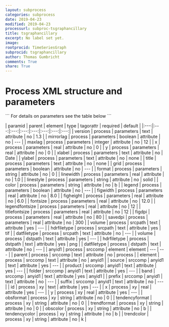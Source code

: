 ```yaml
---
layout: subprocess
categories: subprocess
date: 2019-04-23
modified: 2019-04-23
processurl: subproc-tsgraphancillary
title: tsgraphancillary
excerpt: No label set yet.
image: 
rootprocid: TimeSeriesGraph
subprocid: tsgraphancillary
author: Thomas Gumbricht
comments: True
share: True
---
```


<h1 class='foot-description'>Process XML structure and parameters</h1>
```
For details on parameters see the table below
<?xml version="1.0" ?>
<process>
  <!--Generated from python-->
  <userproj plotid="yourplotid" projectid="yourprojectid" siteid="yoursiteid" system="systemid" tractid="yourtractid" userid="youruserid"/>
  <period endday="DD" endmonth="MM" endyear="YYYY" seasonendday="DD" seasonendmonth="MM" seasonstartday="DD" seasonstartmonth="MM" startday="DD" startmonth="MM" startyear="YYYY" timestep="timestep"/>
  <parameters color="txtstring" figdpi="xyz.abc" figheight="xyz.abc" figwidth="xyz.abc" fontsize="xyz.abc" format="txtstring" grid="True/False" legend="True/False" legendfontsize="xyz.abc" linestyle="txtstring" linewidth="xyz.abc" maxlag="xyz" mirrorlag="True/False" savedpi="xyz.abc" title="txtstring" titlefontsize="xyz.abc" version="txtstring" x="xyz.abc" xlabel="txtstring" y="xyz.abc" ylabel="txtstring"/>
  <srcpath datfiletype="txtstring" hdrfiletype="txtstring" volume="txtstring"/>
  <dstpath datfiletype="txtstring" hdrfiletype="txtstring" volume="txtstring"/>
  <srccomp element="txtstring" parent="txtstring">
    <anyid1 band="txtstring" folder="txtstring" prefix="txtstring" product="txtstring" source="txtstring" suffix="txtstring"/>
  </srccomp>
  <xy id="txtstring" obscolor="txtstring" obsformat="txtstring" tendencycolor="txtstring" tendencyformat="txtstring" trendcolor="txtstring" trendformat="txtstring" x="xyz.abc" y="xyz.abc"/>
</process>
```

| paramid | parent | element | type | tagorattr | required | default |
|:---:|:---:|:---:|:---:|:---:|:---:|:---:|:---:|
| version | process | parameters | text | attribute | no | 1.3 |
| mirrorlag | process | parameters | boolean | attribute | no | --- |
| maxlag | process | parameters | integer | attribute | no | 12 |
| x | process | parameters | real | attribute | no | 0 |
| y | process | parameters | real | attribute | no | 0 |
| xlabel | process | parameters | text | attribute | no | Date |
| ylabel | process | parameters | text | attribute | no | none |
| title | process | parameters | text | attribute | no | none |
| grid | process | parameters | boolean | attribute | no | --- |
| format | process | parameters | string | attribute | no | 0 |
| linewidth | process | parameters | real | attribute | no | 1.0 |
| linestyle | process | parameters | string | attribute | no | solid |
| color | process | parameters | string | attribute | no | b |
| legend | process | parameters | boolean | attribute | no | --- |
| figwidth | process | parameters | real | attribute | no | 8.0 |
| figheight | process | parameters | real | attribute | no | 6.0 |
| fontsize | process | parameters | real | attribute | no | 12.0 |
| legendfontsize | process | parameters | real | attribute | no | 12 |
| titlefontsize | process | parameters | real | attribute | no | 12 |
| figdpi | process | parameters | real | attribute | no | 80 |
| savedpi | process | parameters | real | attribute | no | 300 |
| volume | process | srcpath | text | attribute | yes | --- |
| hdrfiletype | process | srcpath | text | attribute | yes | tif |
| datfiletype | process | srcpath | text | attribute | no | --- |
| volume | process | dstpath | text | attribute | yes | --- |
| hdrfiletype | process | dstpath | text | attribute | yes | png |
| datfiletype | process | dstpath | text | attribute | no | --- |
| anyid1 | process | srccomp | element | element | --- | --- |
| parent | process | srccomp | text | attribute | no | process |
| element | process | srccomp | text | attribute | no | anyid1 |
| source | srccomp | anyid1 | text | attribute | yes | --- |
| product | srccomp | anyid1 | text | attribute | yes | --- |
| folder | srccomp | anyid1 | text | attribute | yes | --- |
| band | srccomp | anyid1 | text | attribute | yes | anyid1 |
| prefix | srccomp | anyid1 | text | attribute | no | --- |
| suffix | srccomp | anyid1 | text | attribute | no | --- |
| id | process | xy | text | attribute | yes | --- |
| x | process | xy | real | attribute | yes | --- |
| y | process | xy | real | attribute | yes | --- |
| obsformat | process | xy | string | attribute | no | 0 |
| tendencyformat | process | xy | string | attribute | no | 0 |
| trendformat | process | xy | string | attribute | no | 0 |
| obscolor | process | xy | string | attribute | no | b |
| tendencycolor | process | xy | string | attribute | no | b |
| trendcolor | process | xy | string | attribute | no | k |
